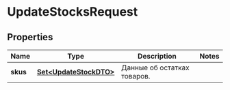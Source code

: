 

# UpdateStocksRequest

## Properties

Name | Type | Description | Notes
------------ | ------------- | ------------- | -------------
**skus** | [**Set&lt;UpdateStockDTO&gt;**](UpdateStockDTO.md) | Данные об остатках товаров.  | 




